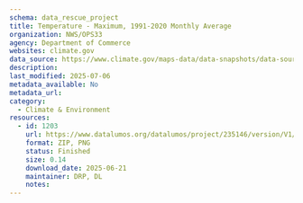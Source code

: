 ```yaml
---
schema: data_rescue_project 
title: Temperature - Maximum, 1991-2020 Monthly Average
organization: NWS/OPS33
agency: Department of Commerce
websites: climate.gov
data_source: https://www.climate.gov/maps-data/data-snapshots/data-source/temperature-maximum-1991-2020-monthly-average
description: 
last_modified: 2025-07-06
metadata_available: No
metadata_url: 
category:
  - Climate & Environment 
resources:
  - id: 1203
    url: https://www.datalumos.org/datalumos/project/235146/version/V1/view
    format: ZIP, PNG
    status: Finished
    size: 0.14
    download_date: 2025-06-21
    maintainer: DRP, DL
    notes: 
---
```

